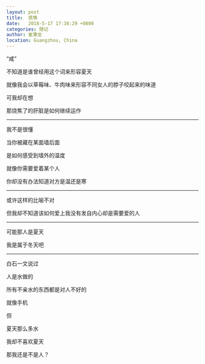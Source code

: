 ```yaml
---
layout: post
title:  感情
date:   2018-5-17 17:38:29 +0800
categories: 随记
author: 崔秉龙
location: Guangzhou, China
---
```





“咸”

不知道是谁曾经用这个词来形容夏天

就像我会以草莓味、牛肉味来形容不同女人的脖子咬起来的味道

可我却在想

那烧焦了的肝脏是如何继续运作

---

我不是很懂

当你被藏在某面墙后面

是如何感受到墙外的温度

就像你需要爱着某个人

你却没有办法知道对方是温还是寒

---

或许这样的比喻不对

但我却不知道该如何爱上我没有发自内心却是需要爱的人

---

可能那人是夏天

我是属于冬天吧

---

白石一文说过

人是水做的

所有不亲水的东西都是对人不好的

就像手机

但

夏天那么多水

我却不喜欢夏天

那我还是不是人？

